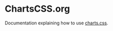 # ChartsCSS.org

Documentation explaining how to use [charts.css](https://github.com/ChartsCSS/charts.css).
